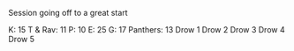 Session going off to a great start

K: 15
T & Rav: 11
P: 10
E: 25
G: 17
Panthers: 13
Drow 1
Drow 2
Drow 3
Drow 4
Drow 5